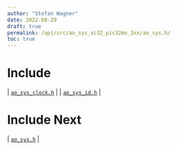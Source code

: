 ```yaml
---
author: "Stefan Wagner"
date: 2022-08-29
draft: true
permalink: /api/src/ao_sys_xc32_pic32mx_3xx/ao_sys.h/
toc: true
---
```


# Include

| [`ao_sys_clock.h`](ao_sys_clock.h.md) |
| [`ao_sys_id.h`](ao_sys_id.h.md) |

# Include Next

| [`ao_sys.h`](../ao_sys_xc32_pic32mx/ao_sys.h.md) |
